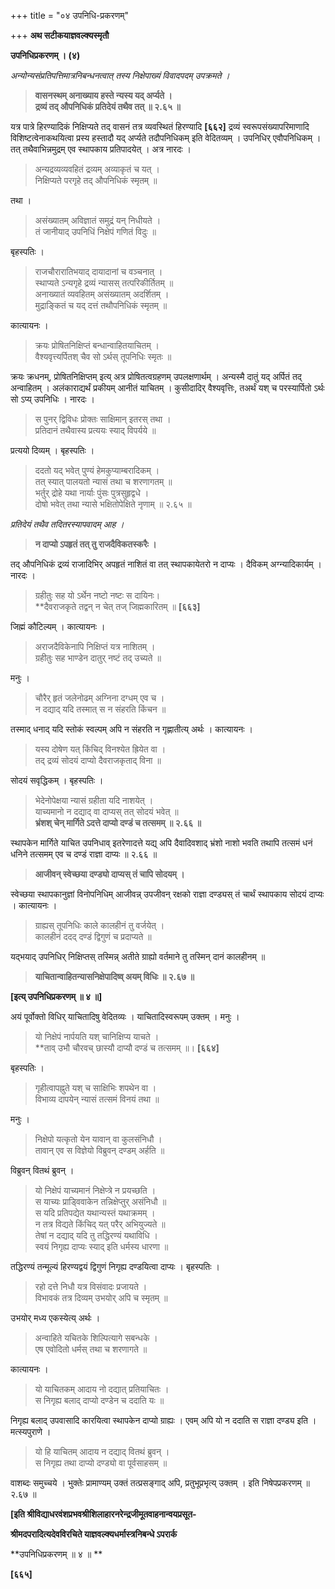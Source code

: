 +++
title = "०४ उपनिधि-प्रकरणम्"

+++
**अथ सटीकयाज्ञवल्क्यस्मृतौ**

**उपनिधिप्रकरणम् । (४)**

_अन्योन्यसंप्रतिपत्तिमात्रनिबन्धनत्वात् तस्य निक्षेपाख्यं विवादपदम् उपक्रमते ।_

> **वासनस्थम् अनाख्याय हस्ते न्यस्य यद् अर्प्यते ।**  
> **द्रव्यं तद् औपनिधिकं प्रतिदेयं तथैव तत् ॥ २.६५ ॥**

यत्र पात्रे हिरण्यादिकं निक्षिप्यते तद् वासनं तत्र व्यवस्थितं हिरण्यादि **[६६२]** द्रव्यं स्वरूपसंख्यापरिमाणादि विशिष्टत्वेनाकथयित्वा प्रस्य हस्तादौ यद् अर्प्यते तदौपनिधिकम् इति वेदितव्यम् । उपनिधिर् एवौपनिधिकम् । तत् तथैवाभिन्नमुद्रम् एव स्थापकाय प्रतिपादयेत् । अत्र नारदः ।

> अन्यद्रव्यव्यवहितं द्रव्यम् अव्याकृतं च यत् ।  
> निक्षिप्यते परगृहे तद् औपनिधिकं स्मृतम् ॥

तथा ।

> असंख्यातम् अविज्ञातं समुद्रं यन् निधीयते ।  
> तं जानीयाद् उपनिधिं निक्षेपं गणितं विदुः ॥

बृहस्पतिः ।

> राजचौरारातिभयाद् दायादानां च वञ्चनात् ।  
> स्थाप्यते ऽन्यगृहे द्रव्यं न्यासस् तत्परिकीर्तितम् ॥  
> अनाख्यातं व्यवहितम् असंख्यातम् अदर्शितम् ।  
> मुद्राङ्कितं च यद् दत्तं तथौपनिधिकं स्मृतम् ॥

कात्यायनः ।

> क्रयः प्रोषितनिक्षिप्तं बन्धान्वाहितयाचितम् ।  
> वैश्यवृत्त्यर्पितश् चैव सो ऽर्थस् तूपनिधिः स्मृतः ॥

क्रयः क्रधनम्, प्रोषितनिक्षिप्तम् इत्य् अत्र प्रोषितत्वग्रहणम् उपलक्षणार्थम् । अन्यस्मै दातुं यद् अर्पितं तद् अन्वाहितम् । अलंकाराद्यर्थं प्रकीयम् आनीतं याचितम् । कुसीदादिर् वैश्यवृत्तिः, तअर्थं यश् च परस्यार्पितो ऽर्थः सो ऽप्य् उपनिधिः । नारदः ।

> स पुनर् द्विविधः प्रोक्तः साक्षिमान् इतरस् तथा ।  
> प्रतिदानं तथैवास्य प्रत्ययः स्याद् विपर्यये ॥

प्रत्ययो दिव्यम् । बृहस्पतिः ।

> ददतो यद् भवेत् पुण्यं हेमकुप्याम्बरादिकम् ।  
> तत् स्यात् पालयतो न्यासं तथा च शरणागतम् ॥  
> भर्तुर् द्रोहे यथा नार्याः पुंसः पुत्रसुहृद्वधे ।  
> दोषो भवेत् तथा न्यासे भक्षितोपेक्षिते नृणाम् ॥ २.६५ ॥

_प्रतिदेयं तथैव तदितरस्यापवादम् आह ।_

> **न दाप्यो ऽपहृतं तत् तु राजदैविकतस्करैः ।**

तद् औपनिधिकं द्रव्यं राजादिभिर् अपहृतं नाशितं वा तत् स्थापकायेतरो न दाप्यः । दैविकम् अग्न्यादिकार्यम् । नारदः ।

> ग्रहीतुः सह यो ऽर्थेन नष्टो नष्टः स दायिनः।  
> **दैवराजकृते तद्वन् न चेत् तज् जिह्मकारितम् ॥  **[६६३]**

जिह्मं कौटिल्यम् । कात्यायनः ।

> अराजदैविकेनापि निक्षिप्तं यत्र नाशितम् ।  
> ग्रहीतुः सह भाण्डेन दातुर् नष्टं तद् उच्यते ॥

मनुः ।

> चौरैर् हृतं जलेनोढम् अग्निना दग्धम् एव च ।  
> न दद्याद् यदि तस्मात् स न संहरति किंचन ॥

तस्माद् धनाद् यदि स्तोकं स्वल्पम् अपि न संहरति न गृह्णातीत्य् अर्थः । कात्यायनः ।

> यस्य दोषेण यत् किंचिद् विनश्येत ह्रियेत वा ।  
> तद् द्रव्यं सोदयं दाप्यो दैवराजकृताद् विना ॥

सोदयं सवृद्धिकम् । बृहस्पतिः ।

> भेदेनोपेक्षया न्यासं ग्रहीता यदि नाशयेत् ।  
> याच्यमानो न दद्याद् वा दाप्यस् तत् सोदयं भवेत् ॥  
> **भ्रंशश् चेन् मार्गिते ऽदत्ते दाप्यो दण्डं च तत्समम् ॥ २.६६ ॥**

स्थापकेन मार्गिते याचित उपनिधाव् इतरेणादत्ते यद्य् अपि दैवादिवशाद् भ्रंशो नाशो भवति तथापि तत्समं धनं धनिने तत्समम् एव च दण्डं राज्ञा दाप्यः ॥ २.६६ ॥

> **आजीवन् स्वेच्छया दण्ड्यो दाप्यस् तं चापि सोदयम् ।**

स्वेच्छया स्थापकानुज्ञां विनोपनिधिम् आजीवन्न् उपजीवन् रक्षको राज्ञा दण्ड्यस् तं चार्थं स्थापकाय सोदयं दाप्यः । कात्यायनः ।

> ग्राह्यस् तूपनिधिः काले कालहीनं तु वर्जयेत् ।  
> कालहीनं ददद् दण्डं द्विगुणं च प्रदाप्यते ॥

यद्भयाद् उपनिधिर् निक्षिप्तस् तस्मिन्न् अतीते ग्राह्यो वर्तमाने तु तस्मिन् दानं कालहीनम् ॥

> **याचितान्वाहितन्यासनिक्षेपादिष्व् अयम् विधिः ॥ २.६७ ॥**

**[इत्य् उपनिधिप्रकरणम् ॥ ४ ॥]**

अयं पूर्वोक्तो विधिर् याचितादिषु वेदितव्यः । याचितादिस्वरूपम् उक्तम् । मनुः ।

> यो निक्षेपं नार्पयति यश् चानिक्षिप्य याचते ।  
> **ताव् उभौ चौरवच् छास्यौ दाप्यौ दण्डं च तत्समम् ॥। **[६६४]**

बृहस्पतिः ।

> गृहीत्वापह्नुते यश् च साक्षिभिः शपथेन वा ।  
> विभाव्य दापयेन् न्यासं तत्समं विनयं तथा ॥

मनुः ।

> निक्षेपो यत्कृतो येन यावान् वा कुलसंनिधौ ।  
> तावान् एव स विज्ञेयो विब्रुवन् दण्डम् अर्हति ॥

विब्रुवन् वितथं ब्रुवन् ।

> यो निक्षेपं याच्यमानं निक्षेप्त्रे न प्रयच्छति ।  
> स याच्यः प्राड्विवाकेन तन्निक्षेप्तुर् असंनिधौ ॥  
> स यदि प्रतिपद्येत यथान्यस्तं यथाक्रमम् ।  
> न तत्र विद्यते किंचिद् यत् परैर् अभियुज्यते ॥  
> तेषां न दद्याद् यदि तु तद्धिरण्यं यथाविधि ।  
> स्वयं निगृह्य दाप्यः स्याद् इति धर्मस्य धारणा ॥

तद्धिरण्यं तन्मूल्यं हिरण्यद्वयं द्विगुणं निगृह्य दण्डयित्वा दाप्यः । बृहस्पतिः ।

> रहो दत्ते निधौ यत्र विसंवादः प्रजायते ।  
> विभावकं तत्र दिव्यम् उभयोर् अपि च स्मृतम् ॥

उभयोर् मध्य एकस्येत्य् अर्थः ।

> अन्वाहिते यचितके शिल्पित्यागे सबन्धके ।  
> एष एवोदितो धर्मस् तथा च शरणागते ॥

कात्यायनः ।

> यो याचितकम् आदाय नो दद्यात् प्रतियाचितः ।  
> स निगृह्य बलाद् दाप्यो दण्डेन च ददाति यः ॥

निगृह्य बलाद् उपवासादि कारयित्वा स्थापकेन दाप्यो ग्राह्यः । एवम् अपि यो न ददाति स राज्ञा दण्ड्य इति । मत्स्यपुराणे ।

> यो हि याचितम् आदाय न दद्याद् वितथं ब्रुवन् ।  
> स निगृह्य तथा दाप्यो दण्ड्यो वा पूर्वसाहसम् ॥

वाशब्दः समुच्चये । भुक्तेः प्रामाण्यम् उक्तं तत्प्रसङ्गाद् अपि, प्रतुभूप्रभृत्य् उक्तम् । इति निषेपप्रकरणम् ॥ २.६७ ॥

**[इति श्रीविद्याधरवंशप्रभवश्रीशिलाहारनरेन्द्रजीमूतवाहनान्वयप्रसूत-**

**श्रीमदपरादित्यदेवविरचिते याज्ञवल्क्यधर्मास्त्रनिबन्धे ऽपरार्क**

**उपनिधिप्रकरणम् ॥ ४ ॥ **

**[६६५]**